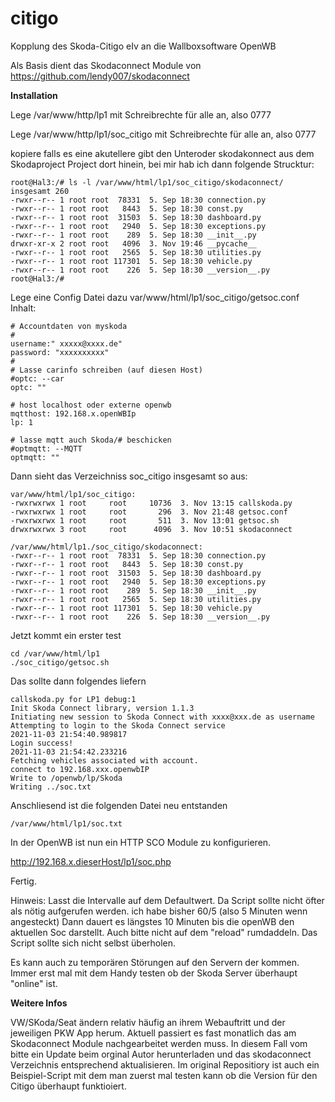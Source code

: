 # citigo

Kopplung des Skoda-Citigo eIv an die Wallboxsoftware OpenWB

Als Basis dient das Skodaconnect Module von https://github.com/lendy007/skodaconnect

**Installation**

Lege /var/www/http/lp1 mit Schreibrechte für alle an, also 0777

Lege /var/www/http/lp1/soc_citigo mit Schreibrechte für alle an, also 0777

kopiere falls es eine akutellere gibt den Unteroder skodakonnect aus dem Skodaproject Project dort hinein,
bei mir hab ich dann folgende Strucktur:
```
root@Hal3:/# ls -l /var/www/html/lp1/soc_citigo/skodaconnect/
insgesamt 260
-rwxr--r-- 1 root root  78331  5. Sep 18:30 connection.py
-rwxr--r-- 1 root root   8443  5. Sep 18:30 const.py
-rwxr--r-- 1 root root  31503  5. Sep 18:30 dashboard.py
-rwxr--r-- 1 root root   2940  5. Sep 18:30 exceptions.py
-rwxr--r-- 1 root root    289  5. Sep 18:30 __init__.py
drwxr-xr-x 2 root root   4096  3. Nov 19:46 __pycache__
-rwxr--r-- 1 root root   2565  5. Sep 18:30 utilities.py
-rwxr--r-- 1 root root 117301  5. Sep 18:30 vehicle.py
-rwxr--r-- 1 root root    226  5. Sep 18:30 __version__.py
root@Hal3:/#
```

Lege eine Config Datei dazu var/www/html/lp1/soc_citigo/getsoc.conf 
Inhalt: 
```
# Accountdaten von myskoda
#
username:" xxxxx@xxxx.de"
password: "xxxxxxxxxx"
#
# Lasse carinfo schreiben (auf diesen Host)
#optc: --car
optc: ""

# host localhost oder externe openwb
mqtthost: 192.168.x.openWBIp
lp: 1

# lasse mqtt auch Skoda/# beschicken
#optmqtt: --MQTT
optmqtt: ""
```

Dann sieht das Verzeichniss soc_citigo insgesamt so aus:

```
var/www/html/lp1/soc_citigo:
-rwxrwxrwx 1 root     root     10736  3. Nov 13:15 callskoda.py
-rwxrwxrwx 1 root     root       296  3. Nov 21:48 getsoc.conf
-rwxrwxrwx 1 root     root       511  3. Nov 13:01 getsoc.sh
drwxrwxrwx 3 root     root      4096  3. Nov 10:51 skodaconnect

/var/www/html/lp1./soc_citigo/skodaconnect:
-rwxr--r-- 1 root root  78331  5. Sep 18:30 connection.py
-rwxr--r-- 1 root root   8443  5. Sep 18:30 const.py
-rwxr--r-- 1 root root  31503  5. Sep 18:30 dashboard.py
-rwxr--r-- 1 root root   2940  5. Sep 18:30 exceptions.py
-rwxr--r-- 1 root root    289  5. Sep 18:30 __init__.py
-rwxr--r-- 1 root root   2565  5. Sep 18:30 utilities.py
-rwxr--r-- 1 root root 117301  5. Sep 18:30 vehicle.py
-rwxr--r-- 1 root root    226  5. Sep 18:30 __version__.py
```

Jetzt kommt ein erster test

```
cd /var/www/html/lp1
./soc_citigo/getsoc.sh
```

Das sollte dann folgendes liefern

```
callskoda.py for LP1 debug:1
Init Skoda Connect library, version 1.1.3
Initiating new session to Skoda Connect with xxxx@xxx.de as username
Attempting to login to the Skoda Connect service
2021-11-03 21:54:40.989817
Login success!
2021-11-03 21:54:42.233216
Fetching vehicles associated with account.
connect to 192.168.xxx.openwbIP
Write to /openwb/lp/Skoda
Writing ../soc.txt
```

Anschliesend ist die folgenden Datei neu entstanden
```
/var/www/html/lp1/soc.txt
```

In der OpenWB ist nun ein HTTP SCO Module zu konfigurieren.

http://192.168.x.dieserHost/lp1/soc.php

Fertig.

Hinweis:
Lasst die Intervalle auf dem Defaultwert.
Da Script sollte nicht öfter als nötig aufgerufen werden.
ich habe bisher 60/5 (also 5 Minuten wenn angesteckt)
Dann dauert es längstes 10 Minuten bis die openWB den aktuellen Soc darstellt.
Auch bitte nicht auf dem "reload" rumdaddeln.
Das Script sollte sich nicht selbst überholen.

Es kann auch zu temporären Störungen auf den Servern der kommen.
Immer erst mal mit dem Handy testen ob der Skoda Server überhaupt "online" ist.

**Weitere Infos**

VW/SKoda/Seat ändern relativ häufig an ihrem Webauftritt und der jeweiligen PKW App herum.
Aktuell passiert es fast monatlich das am Skodaconnect Module nachgearbeitet werden muss.
In diesem Fall vom bitte ein Update beim orginal Autor herunterladen und das skodaconnect Verzeichnis
entsprechend aktualisieren. Im original Repositiory ist auch ein Beispiel-Script mit dem man
zuerst mal testen kann ob die Version für den Citigo überhaupt funktioiert.
